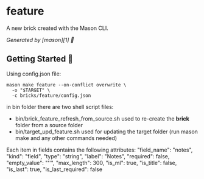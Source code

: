 # feature

A new brick created with the Mason CLI.

_Generated by [mason][1] 🧱_

## Getting Started 🚀

Using config.json file:

    mason make feature --on-conflict overwrite \
      -o "$TARGET" \
      -c bricks/feature/config.json

in bin folder there are two shell script files:
- bin/brick_feature_refresh_from_source.sh
  used to re-create the __brick__ folder from a source folder
- bin/target_upd_feature.sh
  used for updating the target folder (run mason make and any other commands needed)
    
Each item in fields contains the following attributes:
"field_name": "notes", 
"kind": "field", 
"type": "string", 
"label": "Notes",
"required": false, 
"empty_value": "''", 
"max_length": 300, 
"is_ml": true,
"is_title": false, 
"is_last": true, 
"is_last_required": false
